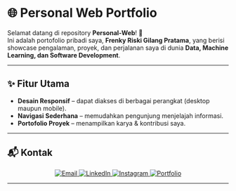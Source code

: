 # 🌐 Personal Web Portfolio

Selamat datang di repository **Personal-Web**! 🎉  
Ini adalah portofolio pribadi saya, **Frenky Riski Gilang Pratama**, yang berisi showcase pengalaman, proyek, dan perjalanan saya di dunia **Data, Machine Learning, dan Software Development**.

---

## ✨ Fitur Utama
- **Desain Responsif** – dapat diakses di berbagai perangkat (desktop maupun mobile).
- **Navigasi Sederhana** – memudahkan pengunjung menjelajah informasi.
- **Portofolio Proyek** – menampilkan karya & kontribusi saya.

---

## 📬 Kontak

<p align="center">
  <a href="mailto:frenkygilang@gmail.com">
    <img src="https://img.shields.io/badge/Email-D14836?style=for-the-badge&logo=gmail&logoColor=white" alt="Email">
  </a>
  <a href="https://www.linkedin.com/in/frenkyy">
    <img src="https://img.shields.io/badge/LinkedIn-0A66C2?style=for-the-badge&logo=linkedin&logoColor=white" alt="LinkedIn">
  </a>
  <a href="https://www.instagram.com/frenskuyy">
    <img src="https://img.shields.io/badge/Instagram-E4405F?style=for-the-badge&logo=instagram&logoColor=white" alt="Instagram">
  </a>
  <a href="https://frenskuy.github.io/Personal-Web/">
    <img src="https://img.shields.io/badge/Portfolio-000000?style=for-the-badge&logo=firefox&logoColor=white" alt="Portfolio">
  </a>
</p>

---

